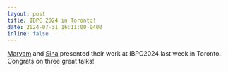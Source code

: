 ```yaml
---
layout: post
title: IBPC 2024 in Toronto!
date: 2024-07-31 16:11:00-0400
inline: false
---
```


[Maryam](https://www.linkedin.com/feed/update/urn:li:activity:7224761295940505601/) and [Sina](https://www.linkedin.com/feed/update/urn:li:activity:7223149021312212992/) presented their work at IBPC2024 last week in Toronto. Congrats on three great talks!
